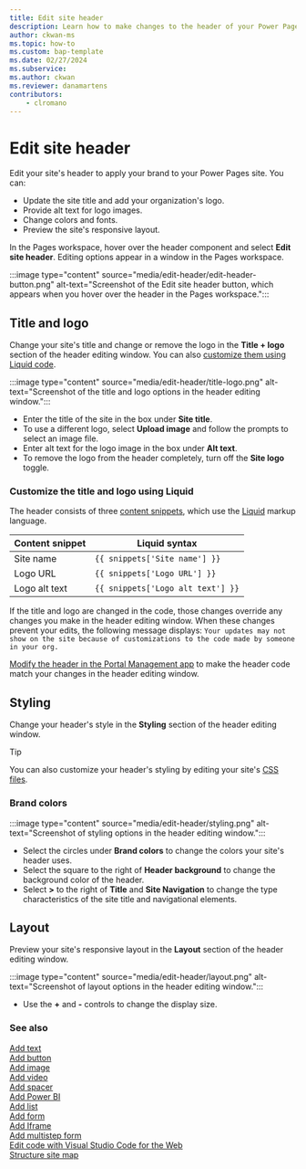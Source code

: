 ```yaml
---
title: Edit site header
description: Learn how to make changes to the header of your Power Pages site.
author: ckwan-ms
ms.topic: how-to
ms.custom: bap-template
ms.date: 02/27/2024
ms.subservice:
ms.author: ckwan 
ms.reviewer: danamartens
contributors:
    - clromano
---
```


# Edit site header

Edit your site's header to apply your brand to your Power Pages site. You can:

- Update the site title and add your organization's logo.
- Provide alt text for logo images.
- Change colors and fonts.
- Preview the site's responsive layout.

In the Pages workspace, hover over the header component and select **Edit site header**. Editing options appear in a window in the Pages workspace.

:::image type="content" source="media/edit-header/edit-header-button.png" alt-text="Screenshot of the Edit site header button, which appears when you hover over the header in the Pages workspace.":::

## Title and logo

Change your site's title and change or remove the logo in the **Title + logo** section of the header editing window. You can also [customize them using Liquid code](#customize-the-title-and-logo-using-liquid).

:::image type="content" source="media/edit-header/title-logo.png" alt-text="Screenshot of the title and logo options in the header editing window.":::

- Enter the title of the site in the box under **Site title**.
- To use a different logo, select **Upload image** and follow the prompts to select an image file.  
- Enter alt text for the logo image in the box under **Alt text**.  
- To remove the logo from the header completely, turn off the **Site logo** toggle.

### Customize the title and logo using Liquid

The header consists of three [content snippets](../configure/content-snippets.md), which use the [Liquid](../configure/liquid-overview.md) markup language.

|Content snippet         |Liquid syntax                        |
|------------------------|-------------------------------------|
|Site name               |```{{ snippets['Site name'] }}```        |
|Logo URL                |```{{ snippets['Logo URL'] }}```         |
|Logo alt text           |```{{ snippets['Logo alt text'] }}```   |

If the title and logo are changed in the code, those changes override any changes you make in the header editing window. When these changes prevent your edits, the following message displays: `Your updates may not show on the site because of customizations to the code made by someone in your org.`

[Modify the header in the Portal Management app](../known-issues.md#modifying-the-header-in-portal-management-app) to make the header code match your changes in the header editing window.

## Styling

Change your header's style in the **Styling** section of the header editing window.

> [!TIP]
> You can also customize your header's styling by editing your site's [CSS files](../configure/manage-css.md).  

### Brand colors

:::image type="content" source="media/edit-header/styling.png" alt-text="Screenshot of styling options in the header editing window.":::

- Select the circles under **Brand colors** to change the colors your site's header uses.
- Select the square to the right of **Header background** to change the background color of the header.
- Select **>** to the right of **Title** and **Site Navigation** to change the type characteristics of the site title and navigational elements.

## Layout

Preview your site's responsive layout in the **Layout** section of the header editing window.

:::image type="content" source="media/edit-header/layout.png" alt-text="Screenshot of layout options in the header editing window.":::

- Use the **+** and **-** controls to change the display size.

### See also

[Add text](add-text.md)  
[Add button](add-button.md)  
[Add image](add-image.md)  
[Add video](add-video.md)  
[Add spacer](add-spacer.md)  
[Add Power BI](add-power-bi.md)  
[Add list](add-list.md)  
[Add form](add-form.md)  
[Add Iframe](add-iframe.md)  
[Add multistep form](multistep-forms.md)  
[Edit code with Visual Studio Code for the Web](../configure/visual-studio-code-editor.md)  
[Structure site map](structure-site.md)  
